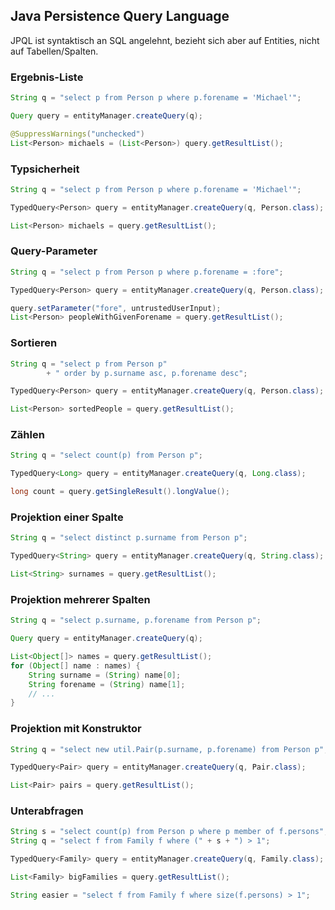## Java Persistence Query Language

JPQL ist syntaktisch an SQL angelehnt, bezieht sich aber auf Entities, nicht auf Tabellen/Spalten.

### Ergebnis-Liste

```java
String q = "select p from Person p where p.forename = 'Michael'";

Query query = entityManager.createQuery(q);

@SuppressWarnings("unchecked")
List<Person> michaels = (List<Person>) query.getResultList();
```

### Typsicherheit

```java
String q = "select p from Person p where p.forename = 'Michael'";

TypedQuery<Person> query = entityManager.createQuery(q, Person.class);

List<Person> michaels = query.getResultList();
```

### Query-Parameter

```java
String q = "select p from Person p where p.forename = :fore";

TypedQuery<Person> query = entityManager.createQuery(q, Person.class);

query.setParameter("fore", untrustedUserInput);
List<Person> peopleWithGivenForename = query.getResultList();
```

### Sortieren

```java
String q = "select p from Person p"
        + " order by p.surname asc, p.forename desc";

TypedQuery<Person> query = entityManager.createQuery(q, Person.class);

List<Person> sortedPeople = query.getResultList();
```

### Zählen

```java
String q = "select count(p) from Person p";

TypedQuery<Long> query = entityManager.createQuery(q, Long.class);

long count = query.getSingleResult().longValue();
```

### Projektion einer Spalte

```java
String q = "select distinct p.surname from Person p";

TypedQuery<String> query = entityManager.createQuery(q, String.class);

List<String> surnames = query.getResultList();
```

### Projektion mehrerer Spalten

```java
String q = "select p.surname, p.forename from Person p";

Query query = entityManager.createQuery(q);

List<Object[]> names = query.getResultList();
for (Object[] name : names) {
    String surname = (String) name[0];
    String forename = (String) name[1];
    // ...
}
```

### Projektion mit Konstruktor

```java
String q = "select new util.Pair(p.surname, p.forename) from Person p";

TypedQuery<Pair> query = entityManager.createQuery(q, Pair.class);

List<Pair> pairs = query.getResultList();
```

### Unterabfragen

```java
String s = "select count(p) from Person p where p member of f.persons";
String q = "select f from Family f where (" + s + ") > 1";

TypedQuery<Family> query = entityManager.createQuery(q, Family.class);

List<Family> bigFamilies = query.getResultList();
```

```java
String easier = "select f from Family f where size(f.persons) > 1";
```

